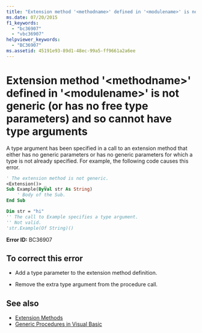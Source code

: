 ```yaml
---
title: "Extension method '<methodname>' defined in '<modulename>' is not generic (or has no free type parameters) and so cannot have type arguments"
ms.date: 07/20/2015
f1_keywords: 
  - "bc36907"
  - "vbc36907"
helpviewer_keywords: 
  - "BC36907"
ms.assetid: 45191e93-89d1-48ec-99a5-ff9661a2a6ee
---
```

# Extension method '\<methodname>' defined in '\<modulename>' is not generic (or has no free type parameters) and so cannot have type arguments
A type argument has been specified in a call to an extension method that either has no generic parameters or has no generic parameters for which a type is not already specified. For example, the following code causes this error.  
  
```vb  
' The extension method is not generic.  
<Extension()> _  
Sub Example(ByVal str As String)  
    ' Body of the Sub.  
End Sub  
```  
  
```vb  
Dim str = "hi"  
'' The call to Example specifies a type argument.  
'' Not valid.  
'str.Example(Of String)()  
```  
  
 **Error ID:** BC36907  
  
## To correct this error  
  
- Add a type parameter to the extension method definition.  
  
- Remove the extra type argument from the procedure call.  
  
## See also

- [Extension Methods](../programming-guide/language-features/procedures/extension-methods.md)
- [Generic Procedures in Visual Basic](../programming-guide/language-features/data-types/generic-procedures.md)
